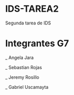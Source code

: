 # IDS-TAREA2
 Segunda tarea de IDS

# Integrantes G7

_ Angela Jara

_ Sebastian Rojas

_ Jeremy Rosillo

_ Gabriel Uscamayta
